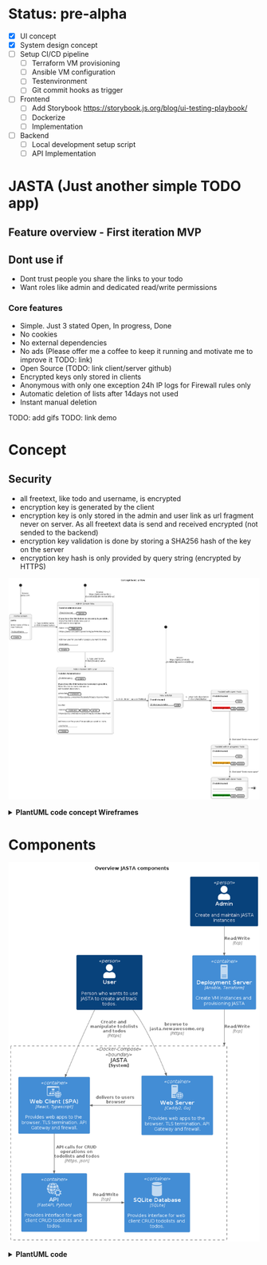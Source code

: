 # Status: pre-alpha
- [x] UI concept
- [x] System design concept
- [ ] Setup CI/CD pipeline
    - [ ] Terraform VM provisioning
    - [ ] Ansible VM configuration
    - [ ] Testenvironment
    - [ ] Git commit hooks as trigger   
- [ ] Frontend
    - [ ] Add Storybook https://storybook.js.org/blog/ui-testing-playbook/
    - [ ] Dockerize
    - [ ] Implementation
- [ ] Backend
    - [ ] Local development setup script
    - [ ] API Implementation

# JASTA (Just another simple TODO app)

## Feature overview - First iteration MVP
## Dont use if
- Dont trust people you share the links to your todo
- Want roles like admin and dedicated read/write permissions

### Core features
- Simple. Just 3 stated Open, In progress, Done
- No cookies
- No external dependencies
- No ads (Please offer me a coffee to keep it running and motivate me to improve it TODO: link)
- Open Source (TODO: link client/server github)
- Encrypted keys only stored in clients
- Anonymous with only one exception 24h IP logs for Firewall rules only
- Automatic deletion of lists after 14days not used
- Instant manual deletion

TODO: add gifs
TODO: link demo

# Concept

## Security
- all freetext, like todo and username, is encrypted
- encryption key is generated by the client
- encryption key is only stored in the admin and user link as url fragment never on server. As all freetext data is send and received encrypted (not sended to the backend)
- encryption key validation is done by storing a SHA256 hash of the key on the server
- encryption key hash is only provided by query string (encrypted by HTTPS)

![Concept](doc/diagrams/README/ConceptBasicUIFlow.png)

<details>
<summary><b>PlantUML code concept Wireframes</summary>

```plantuml

@startsalt home_screen_concept
{
<b>Jasta</b>
.
Enter name of the a
new TodoList.
.
"TodoListName  "
.
[ Create ]
}
@endsalt

@startsalt admin_first_enter_concept
{
<b>Todolist Administrator</b>
.
{ "[Todolistname]" | [ Update ] }
.
<b>If you lose the link below no recovery is possible.</b>
Store this link to invite new user or
edit todolist description.
.
{ Admin link | [ Clipboard ] }
(<i>https://jasta.com/admin/[todolistid]/[admintoken]#[key]</i>)
.
--
.
Add new user for yourself or people you want to invite.
.
"Username        "
.
[ Create ]
}
@endsalt


@startsalt admin_with_user_concept
{
<b>Todolist Administrator</b>
.
{ "[Todolistname]" | [ Update ] }
.
<b>If you lose the link below no recovery is possible.</b>
Store this link to invite new user or
edit todolist description.
.
{ Admin link | [ Clipboard ] }
(<i>https://jasta.com/admin/[todolistid]/[admintoken]#[key]</i>)
.
--
.
Userlist
.
{ TreNrod | [ Clipboard ] | [ Delete ] | [ Enter ]}
(<i>https://jasta.com/todolist/[todolistid]/[usertokenid]#[key]</i>)
.
--
.
Add new user for yourself or people you want to invite.
.
"Username        "
.
[ Create ]
}
@endsalt

@startsalt todolist_new
{
<b>[Todolistname]</b>
.
{ "Drink enough water  " | [ Add ] }
}
@endsalt

@startsalt todolist_item_open
{
<b>[Todolistname]</b>
.
{ "                   " | [ Add ] }
---
.
{ <back:red>Drink enough water</back> | [Edit] | [Delete] }
}
@endsalt

@startsalt todolist_item_inprogress
{
<b>[Todolistname]</b>
.
{ "                   " | [ Add ] }
---
.
{ <back:orange>Drink enough water</back> | [Edit] | [Delete] }
}
@endsalt

@startsalt todolist_item_done
{
<b>[Todolistname]</b>
.
{ "                   " | [ Add ] }
---
.
{ <s><back:green>Drink enough water</back></s> | [Edit] | [Delete] }
}
@endsalt
@startuml ConceptBasicUIFlow

title Concept basic ui flow

state Start_Home <<start>>
state Start_Admin <<start>>
state "Home Screen" as State_Home_Screen
state "Admin Screen New" as State_Admin_Screen_New
state "Admin Screen With User" as State_Admin_Screen_With_User
state "New todolist" as State_Todolist_New
state "Todolist with open Todo" as State_Todolist_Item_Open
state "Todolist with in progress Todo" as State_Todolist_Item_InProgress
state "Todolist with done Todo" as State_Todolist_Item_Done

Start_Home --> State_Home_Screen: browse\njasta.com
State_Home_Screen: <img https://github.com/Trenrod/jasta/raw/main/doc/diagrams/README/home_screen_concept.png>

State_Home_Screen -> State_Admin_Screen_New: 1. Type todolist name \n2 Click [Create] button

State_Admin_Screen_New: <img https://github.com/Trenrod/jasta/raw/main/doc/diagrams/README/admin_first_enter_concept.png>

Start_Admin --> State_Admin_Screen_New: browse\nhttps://jasta.com/admin\n/[todolistid]/[admintoken]#[key]
State_Admin_Screen_New --> State_Admin_Screen_With_User: 3. Type user name \n4 Click [Create] button

State_Admin_Screen_With_User: <img https://github.com/Trenrod/jasta/raw/main/doc/diagrams/README/admin_with_user_concept.png>

[*] --> State_Todolist_New: browse\nhttps://jasta.com/todo\n/[todolistid]/[usertoken]#[key]

State_Admin_Screen_With_User -> State_Todolist_New: 5. Click [ Enter ] as user TreNrod
State_Todolist_New: <img https://github.com/Trenrod/jasta/raw/main/doc/diagrams/README/todolist_new.png>

State_Todolist_New -> State_Todolist_Item_Open: 6. Enter Todo description\n 7. Click [Add] Button
State_Todolist_Item_Open: <img https://github.com/Trenrod/jasta/raw/main/doc/diagrams/README/todolist_item_open.png>


State_Todolist_Item_Open --> State_Todolist_Item_InProgress: 8. Click label "Drink more water"
State_Todolist_Item_InProgress: <img https://github.com/Trenrod/jasta/raw/main/doc/diagrams/README/todolist_item_inprogress.png>


State_Todolist_Item_InProgress --> State_Todolist_Item_Done: 9. Click label "Drink more water"
State_Todolist_Item_Done: <img https://github.com/Trenrod/jasta/raw/main/doc/diagrams/README/todolist_item_done.png>


State_Todolist_Item_Done -> [*]
@enduml

```
</details>

# Components

![Overview JASTA components](doc/diagrams/README/OverviewJASTAComponents.png)

<details>
<summary><b>PlantUML code</summary>

```plantuml

@startuml OverviewJASTAComponents

title Overview JASTA components

!include https://raw.githubusercontent.com/plantuml-stdlib/C4-PlantUML/master/C4_Container.puml

!include <office/Services/web_services>
!include <office/Servers/web_server>
!include <office/Servers/server_generic>
!include <office/sites/website>
!include <office/databases/database>

Person(user, "User", "Person who wants to use JASTA to create and track todos.")
Person(admin, "Admin", "Create and maintain JASTA instances")

Container(deployment, "Deployment Server", "Ansible, Terraform", "Create VM instances and provisioning JASTA",  $sprite="server_generic")

System_Boundary(jasta, JASTA, "Docker-Compose") {
    Container(webclient, "Web Client (SPA)", "React, Typescript", "Provides web apps to the browser. TLS termination. API Gateway and firewall.",  $sprite="website")

    Container(caddy, "Web Server", "Caddy2, Go", "Provides web apps to the browser. TLS termination. API Gateway and firewall.",  $sprite="web_server")

    Container(api, "API", "FastAPI, Python", "Provides interface for web client CRUD todolists and todos.",  $sprite="web_services")

    Container(database, "SQLite Database", "SQLite", "Provides interface for web client CRUD todolists and todos.",  $sprite="database")
}

Rel(user, caddy, "browse to jasta.newawesome.org", "https")
Rel(user, webclient, "Create and manipulate todolists and todos", "https")
Rel_L(caddy, webclient, "delivers to users browser")
Rel(webclient, api, "API calls for CRUD operations on todolists and todos", "https, json")
Rel_R(api, database, "Read/Write", "tcp")
Rel(admin, deployment, "Read/Write", "tcp")
Rel(deployment, jasta, "Read/Write", "tcp")

@enduml

```

</details>




